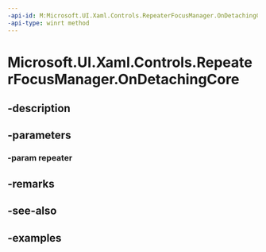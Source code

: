 ```yaml
---
-api-id: M:Microsoft.UI.Xaml.Controls.RepeaterFocusManager.OnDetachingCore(Microsoft.UI.Xaml.Controls.Repeater)
-api-type: winrt method
---
```


<!-- Method syntax.
virtual protected void RepeaterFocusManager.OnDetachingCore(Repeater repeater)
-->

# Microsoft.UI.Xaml.Controls.RepeaterFocusManager.OnDetachingCore

## -description

## -parameters
### -param repeater

## -remarks

## -see-also

## -examples

